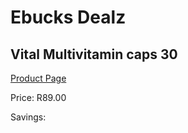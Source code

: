 
# Ebucks Dealz
## Vital Multivitamin caps 30
[Product Page](https://www.ebucks.com/web/shop/productSelected.do?prodId=1133325322&catId=1133291653)

Price: R89.00

Savings: 


	